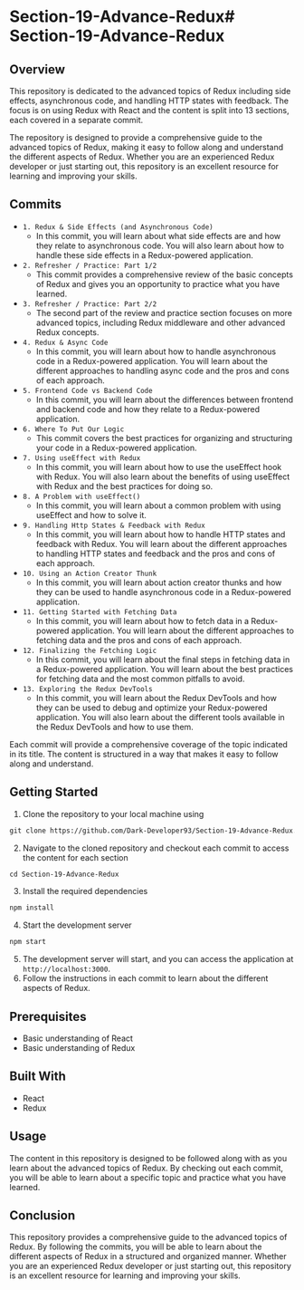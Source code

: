 # Section-19-Advance-Redux# Section-19-Advance-Redux

## Overview
This repository is dedicated to the advanced topics of Redux including side effects, asynchronous code, and handling HTTP states with feedback. The focus is on using Redux with React and the content is split into 13 sections, each covered in a separate commit.

The repository is designed to provide a comprehensive guide to the advanced topics of Redux, making it easy to follow along and understand the different aspects of Redux. Whether you are an experienced Redux developer or just starting out, this repository is an excellent resource for learning and improving your skills.

## Commits
- `1. Redux & Side Effects (and Asynchronous Code)`
  - In this commit, you will learn about what side effects are and how they relate to asynchronous code. You will also learn about how to handle these side effects in a Redux-powered application.
- `2. Refresher / Practice: Part 1/2`
  - This commit provides a comprehensive review of the basic concepts of Redux and gives you an opportunity to practice what you have learned.
- `3. Refresher / Practice: Part 2/2`
  - The second part of the review and practice section focuses on more advanced topics, including Redux middleware and other advanced Redux concepts.
- `4. Redux & Async Code`
  - In this commit, you will learn about how to handle asynchronous code in a Redux-powered application. You will learn about the different approaches to handling async code and the pros and cons of each approach.
- `5. Frontend Code vs Backend Code`
  - In this commit, you will learn about the differences between frontend and backend code and how they relate to a Redux-powered application.
- `6. Where To Put Our Logic`
  - This commit covers the best practices for organizing and structuring your code in a Redux-powered application.
- `7. Using useEffect with Redux`
  - In this commit, you will learn about how to use the useEffect hook with Redux. You will also learn about the benefits of using useEffect with Redux and the best practices for doing so.
- `8. A Problem with useEffect()`
  - In this commit, you will learn about a common problem with using useEffect and how to solve it.
- `9. Handling Http States & Feedback with Redux`
  - In this commit, you will learn about how to handle HTTP states and feedback with Redux. You will learn about the different approaches to handling HTTP states and feedback and the pros and cons of each approach.
- `10. Using an Action Creator Thunk`
  - In this commit, you will learn about action creator thunks and how they can be used to handle asynchronous code in a Redux-powered application.
- `11. Getting Started with Fetching Data`
  - In this commit, you will learn about how to fetch data in a Redux-powered application. You will learn about the different approaches to fetching data and the pros and cons of each approach.
- `12. Finalizing the Fetching Logic`
  - In this commit, you will learn about the final steps in fetching data in a Redux-powered application. You will learn about the best practices for fetching data and the most common pitfalls to avoid.
- `13. Exploring the Redux DevTools`
  - In this commit, you will learn about the Redux DevTools and how they can be used to debug and optimize your Redux-powered application. You will also learn about the different tools available in the Redux DevTools and how to use them.

Each commit will provide a comprehensive coverage of the topic indicated in its title. The content is structured in a way that makes it easy to follow along and understand.

## Getting Started
1. Clone the repository to your local machine using 
```markdown
git clone https://github.com/Dark-Developer93/Section-19-Advance-Redux.git
```
2. Navigate to the cloned repository and checkout each commit to access the content for each section
```markdown
cd Section-19-Advance-Redux
```
3. Install the required dependencies
```markdown
npm install
```
4. Start the development server 
```markdown
npm start
```
5. The development server will start, and you can access the application at `http://localhost:3000`.
6. Follow the instructions in each commit to learn about the different aspects of Redux.

## Prerequisites
- Basic understanding of React
- Basic understanding of Redux

## Built With
- React
- Redux

## Usage
The content in this repository is designed to be followed along with as you learn about the advanced topics of Redux. By checking out each commit, you will be able to learn about a specific topic and practice what you have learned.

## Conclusion
This repository provides a comprehensive guide to the advanced topics of Redux. By following the commits, you will be able to learn about the different aspects of Redux in a structured and organized manner. Whether you are an experienced Redux developer or just starting out, this repository is an excellent resource for learning and improving your skills.
